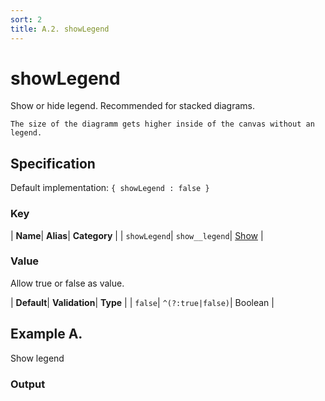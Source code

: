 ```yaml
---
sort: 2
title: A.2. showLegend
---
```

# showLegend

Show or hide legend. Recommended for stacked diagrams.

```note
The size of the diagramm gets higher inside of the canvas without an legend.
```


## Specification

Default implementation: ```{ showLegend : false }```

### Key

| **Name**| **Alias**| **Category** |
| ```showLegend```| ```show__legend```| [Show](../options/#show) |

### Value

Allow true or false as value.

| **Default**| **Validation**| **Type** |
| ```false```| ```^(?:true|false)```| Boolean |



## Example A.

Show legend

### Output

  <div id="a">
      <script> 
          d3.statosio( 
    file, 
    "name", 
    [ "mobile",  "desktop" ], 
    { "showLegend" : true, "view__dom_id" : "a" }
)

      </script>
  </div>

Open output in a [blank window](../sources/showLegend--example-a.html){:target="_self"}. 
Download examples [as zip](../sources/showLegend.zip){:target="_blank"}. 

### Parameters

This dataset shows the mobile **and** desktop google pagerank performance score for a certain website.

| | **Value** | **Type** |
|------:|:------|:------|
| **Source** | ["../data/performance.json"](../data/performance.json) | String |
| **X** | ```"name"``` | String |
| **Y** | ```[ "mobile",  "desktop" ]``` | Array |
| **Options** | ```{ "showLegend" : true }``` | Object |


### Source Code

* Invoke Function

```javascript
d3.statosio( 
    file, 
    "name", 
    [ "mobile",  "desktop" ], 
    { "showLegend" : true }
)
```

* HTML Implementation

```html
<!DOCTYPE html>
<head>
    <title>d3.statosio - showLegend</title>
    <meta content="text/html;charset=utf-8" http-equiv="Content-Type">
    <meta content="utf-8" http-equiv="encoding">
    <script src="https://cdnjs.cloudflare.com/ajax/libs/d3/6.2.0/d3.js"></script>
    <script src="https://cdnjs.cloudflare.com/ajax/libs/statosio/0.9/statosio.js"></script>
</head>
<body>
    <script>
        d3.json( "../data/performance.json" )
            .then( ( file ) => {
                d3.statosio( 
                    file, 
                    "name", 
                    [ "mobile",  "desktop" ], 
                    { "showLegend" : true }
                )
            } )
    </script>
</body>
```
## Example B.

Hide legend

### Output

  <div id="b">
      <script> 
          d3.statosio( 
    file, 
    "name", 
    [ "mobile",  "desktop" ], 
    { "showLegend" : false, "view__dom_id" : "b" }
)

      </script>
  </div>

Open output in a [blank window](../sources/showLegend--example-b.html){:target="_self"}. 
Download examples [as zip](../sources/showLegend.zip){:target="_blank"}. 

### Parameters

This dataset shows the mobile **and** desktop google pagerank performance score for a certain website.

| | **Value** | **Type** |
|------:|:------|:------|
| **Source** | ["../data/performance.json"](../data/performance.json) | String |
| **X** | ```"name"``` | String |
| **Y** | ```[ "mobile",  "desktop" ]``` | Array |
| **Options** | ```{ "showLegend" : false }``` | Object |


### Source Code

* Invoke Function

```javascript
d3.statosio( 
    file, 
    "name", 
    [ "mobile",  "desktop" ], 
    { "showLegend" : false }
)
```

* HTML Implementation

```html
<!DOCTYPE html>
<head>
    <title>d3.statosio - showLegend</title>
    <meta content="text/html;charset=utf-8" http-equiv="Content-Type">
    <meta content="utf-8" http-equiv="encoding">
    <script src="https://cdnjs.cloudflare.com/ajax/libs/d3/6.2.0/d3.js"></script>
    <script src="https://cdnjs.cloudflare.com/ajax/libs/statosio/0.9/statosio.js"></script>
</head>
<body>
    <script>
        d3.json( "../data/performance.json" )
            .then( ( file ) => {
                d3.statosio( 
                    file, 
                    "name", 
                    [ "mobile",  "desktop" ], 
                    { "showLegend" : false }
                )
            } )
    </script>
</body>
```
## Example C.

Hide legend

### Output

  <div id="c">
      <script> 
          d3.statosio( 
    file, 
    "name", 
    [ "mobile",  "desktop" ], 
    { "showLegend" : true, "showAverage" : false, "view__dom_id" : "c" }
)

      </script>
  </div>

Open output in a [blank window](../sources/showLegend--example-c.html){:target="_self"}. 
Download examples [as zip](../sources/showLegend.zip){:target="_blank"}. 

### Parameters

This dataset shows the mobile **and** desktop google pagerank performance score for a certain website.

| | **Value** | **Type** |
|------:|:------|:------|
| **Source** | ["../data/performance.json"](../data/performance.json) | String |
| **X** | ```"name"``` | String |
| **Y** | ```[ "mobile",  "desktop" ]``` | Array |
| **Options** | ```{ "showLegend" : true, "showAverage" : false }``` | Object |


### Source Code

* Invoke Function

```javascript
d3.statosio( 
    file, 
    "name", 
    [ "mobile",  "desktop" ], 
    { "showLegend" : true, "showAverage" : false }
)
```

* HTML Implementation

```html
<!DOCTYPE html>
<head>
    <title>d3.statosio - showLegend</title>
    <meta content="text/html;charset=utf-8" http-equiv="Content-Type">
    <meta content="utf-8" http-equiv="encoding">
    <script src="https://cdnjs.cloudflare.com/ajax/libs/d3/6.2.0/d3.js"></script>
    <script src="https://cdnjs.cloudflare.com/ajax/libs/statosio/0.9/statosio.js"></script>
</head>
<body>
    <script>
        d3.json( "../data/performance.json" )
            .then( ( file ) => {
                d3.statosio( 
                    file, 
                    "name", 
                    [ "mobile",  "desktop" ], 
                    { "showLegend" : true, "showAverage" : false }
                )
            } )
    </script>
</body>
```
